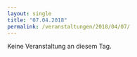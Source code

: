 ```yaml
---
layout: single
title: "07.04.2018"
permalink: /veranstaltungen/2018/04/07/
---
```


Keine Veranstaltung an diesem Tag.
